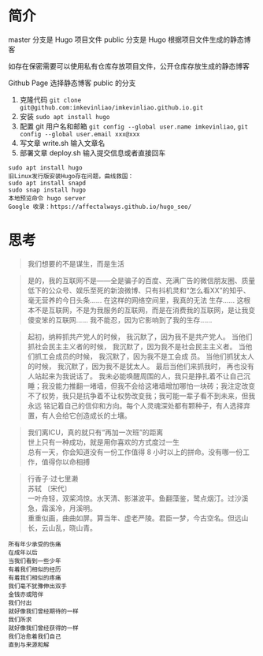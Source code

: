 # 简介
master 分支是 Hugo 项目文件
public 分支是 Hugo 根据项目文件生成的静态博客

如存在保密需要可以使用私有仓库存放项目文件，公开仓库存放生成的静态博客

Github Page 选择静态博客 public 的分支

1. 克隆代码 `git clone git@github.com:imkevinliao/imkevinliao.github.io.git`
2. 安装 `sudo apt install hugo`
3. 配置 git 用户名和邮箱 `git config --global user.name imkevinliao`, `git config --global user.email xxx@xxx`
4. 写文章 write.sh 输入文章名
5. 部署文章 deploy.sh 输入提交信息或者直接回车
```
sudo apt install hugo
旧Linux发行版安装Hugo存在问题，曲线救国：
sudo apt install snapd
sudo snap install hugo
本地预览命令 hugo server
Google 收录：https://affectalways.github.io/hugo_seo/  
```
# 思考
> 我们想要的不是谋生，而是生活

> 是的，我的互联网不是——全是骗子的百度、充满广告的微信朋友圈、质量低下的公众号、娱乐至死的新浪微博、只有抖机灵和“怎么看XX”的知乎、毫无营养的今日头条…… 在这样的网络空间里，我真的无法
> 生存…… 这根本不是互联网，不是为我服务的互联网，而是在消费我的互联网，是让我变傻变笨的互联网…… 我不能忍，因为它影响到了我的生存……

> 起初，纳粹抓共产党人的时候， 我沉默了，因为我不是共产党人。 当他们抓社会民主主义者的时候， 我沉默了，因为我不是社会民主主义者。 当他们抓工会成员的时候， 我沉默了，因为我不是工会成 
> 员。 当他们抓犹太人的时候， 我沉默了，因为我不是犹太人。 最后当他们来抓我时， 再也没有人站起来为我说话了。
> 我未必能唤醒周围的人，我只是挣扎着不让自己沉睡；我没能力推翻一堵墙，但我不会给这堵墙增加哪怕一块砖；我注定改变不了权势，我只是抗争着不让权势改变我；我可能一辈子看不到未来，但我永远
> 铭记着自己的信仰和方向。每个人灵魂深处都有颗种子，有人选择弃置，有人会给它创造成长的土壤。

> 我们离ICU，真的就只有“再加一次班”的距离   
> 世上只有一种成功，就是用你喜欢的方式度过一生   
> 总有一天，你会知道没有一份工作值得 8 小时以上的拼命。没有哪一份工作，值得你以命相搏     

> 行香子·过七里濑    
> 苏轼 〔宋代〕       
> 一叶舟轻，双桨鸿惊。水天清、影湛波平。鱼翻藻鉴，鹭点烟汀。过沙溪急，霜溪冷，月溪明。     
> 重重似画，曲曲如屏。算当年、虚老严陵。君臣一梦，今古空名。但远山长，云山乱，晓山青。

```
所有年少承受的伤痛
在成年以后
当我们看到一些少年
有着我们相似的经历
有着我们相似的疼痛
我们毫不犹豫伸出双手
金钱亦或陪伴
我们付出
就好像我们曾经期待的一样
我们所求
就好像我们曾经获得的一样
我们治愈着我们自己
直到与来源和解
```
